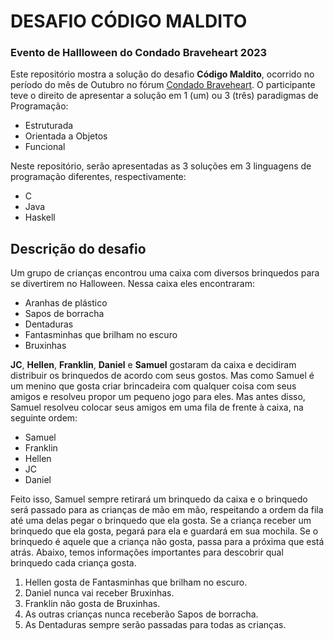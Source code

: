 # DESAFIO CÓDIGO MALDITO
### Evento de Hallloween do Condado Braveheart 2023

Este repositório mostra a solução do desafio **Código Maldito**, ocorrido no período do mês de Outubro no fórum [Condado Braveheart](https://condadobraveheart.com/forums/). O participante teve o direito de apresentar a solução em 1 (um) ou 3 (três) paradigmas de Programação:

- Estruturada
- Orientada a Objetos
- Funcional

Neste repositório, serão apresentadas as 3 soluções em 3 linguagens de programação diferentes, respectivamente:

- C
- Java
- Haskell

## Descrição do desafio

Um grupo de crianças encontrou uma caixa com diversos brinquedos para se divertirem no Halloween. Nessa caixa eles encontraram:

- Aranhas de plástico
- Sapos de borracha
- Dentaduras
- Fantasminhas que brilham no escuro
- Bruxinhas

**JC**, **Hellen**, **Franklin**, **Daniel** e **Samuel** gostaram da caixa e decidiram distribuir os brinquedos de acordo com seus gostos. Mas como Samuel é um menino que gosta criar brincadeira com qualquer coisa com seus amigos e resolveu propor um pequeno jogo para eles. Mas antes disso, Samuel resolveu colocar seus amigos em uma fila de frente à caixa, na seguinte ordem:

- Samuel
- Franklin
- Hellen
- JC
- Daniel
  
Feito isso, Samuel sempre retirará um brinquedo da caixa e o brinquedo será passado para as crianças de mão em mão, respeitando a ordem da fila até uma delas pegar o brinquedo que ela gosta. Se a criança receber um brinquedo que ela gosta, pegará para ela e guardará em sua mochila. Se o brinquedo é aquele que a criança não gosta, passa para a próxima que está atrás.
Abaixo, temos informações importantes para descobrir qual brinquedo cada criança gosta.

1. Hellen gosta de Fantasminhas que brilham no escuro.
2. Daniel nunca vai receber Bruxinhas.
3. Franklin não gosta de Bruxinhas.
4. As outras crianças nunca receberão Sapos de borracha.
5. As Dentaduras sempre serão passadas para todas as crianças.